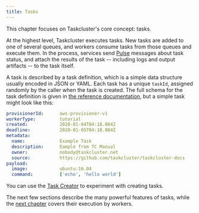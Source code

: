 ```yaml
---
title: Tasks
---
```


This chapter focuses on Taskcluster's core concept: tasks.

At the highest level, Taskcluster executes tasks. New tasks are added to one of
several queues, and workers consume tasks from those queues and execute them.
In the process, services send [Pulse](/docs/manual/design/apis/pulse) messages
about task status, and attach the results of the task -- including logs and
output artifacts -- to the task itself.

A task is described by a task definition, which is a simple data structure
usually encoded in JSON or YAML.  Each task has a unique `taskId`, assigned
randomly by the caller when the task is created.  The full schema for the task
definition is given in [the reference
documentation](/docs/reference/platform/taskcluster-queue/docs/task-schema), but a
simple task might look like this:

```yaml
provisionerId:      aws-provisioner-v1
workerType:         tutorial
created:            2020-01-04T04:18.084Z
deadline:           2020-01-05T04:18.084Z
metadata:
  name:             Example Task
  description:      Eample from TC Manual
  owner:            nobody@taskcluster.net
  source:           https://github.com/taskcluster/taskcluster-docs
payload:
  image:            ubuntu:16.04
  command:          ['echo', 'hello world']
```

You can use the [Task Creator](/tasks/create) to
experiment with creating tasks.

The next few sections describe the many powerful features of tasks, while the
[next chapter](/docs/manual/task-execution/) covers their execution by workers.
